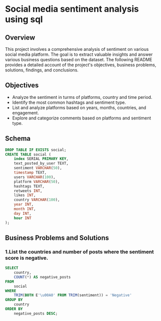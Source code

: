 # Social media sentiment analysis using sql

## Overview
This project involves a comprehensive analysis of sentiment on various social media platform. The goal is to extract valuable insights and answer various business questions based on the dataset. The following README provides a detailed account of the project's objectives, business problems, solutions, findings, and conclusions.

## Objectives
* Analyze the sentiment in turms of platforms, country and time period.
* Identify the most common hashtags and sentiment type.
* List and analyze platforms based on years, months, countries, and engagement.
* Explore and categorize comments based on platforms and sentiment type.

## Schema
```sql
DROP TABLE IF EXISTS social;
CREATE TABLE social (
    index SERIAL PRIMARY KEY,
    text_posted_by_user TEXT,
    sentiment VARCHAR(50),
    timestamp TEXT,
    users VARCHAR(100),
    platform VARCHAR(50),
    hashtags TEXT,
    retweets INT,
    likes INT,
    country VARCHAR(100),
    year INT,
    month INT,
    day INT,
    hour INT
);
```
## Business Problems and Solutions

### 1.List the countries and number of posts where the sentiment score is negative.
```sql
SELECT 
    country,
    COUNT(*) AS negative_posts
FROM 
    social
WHERE 
    TRIM(BOTH E'\u00A0' FROM TRIM(sentiment)) = 'Negative'	
GROUP BY 
    country
ORDER BY 
    negative_posts DESC;
```

